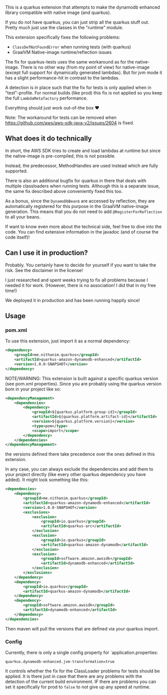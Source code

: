 This is a quarkus extension that attempts to make the dynamodb enhanced library compatible with native image (and quarkus).

If you do not have quarkus, you can just strip all the quarkus stuff out.
Pretty much just use the classes in the "runtime" module.

This extension specifically fixes the following problems:
* `ClassDefNotFoundError` when running tests (with quarkus)
* GraalVM Native-image runtime/reflection issues

The fix for quarkus-tests uses the same workaround as for the native-image.
There is no other way (from my point of view) for native-image (except full support for dynamically generated lambdas).
But for jvm mode it has a slight performance-hit in contrast to the lambdas.

A detection is in place such that the fix for tests is only applied when in "test"-profile.
For normal builds (like prod) this fix is not applied so you keep the full `LambdaMetafactory` performance.

Everything should just work out-of-the box ❤️

Note: The workaround for tests can be removed when https://github.com/aws/aws-sdk-java-v2/issues/2604 is fixed.

## What does it do technically

In short, the AWS SDK tries to create and load lambdas at runtime but since the native-image is pre-compiled, this is not possible.

Instead, the predecessor, MethodHandles are used instead which are fully supported.

There is also an additional bugfix for quarkus in there that deals with multiple classloaders when running tests. Although this is a separate issue, the same fix described above conveniently fixed this too.

As a bonus, since the `DynamoDbBean`s are accessed by reflection, they are automatically registered for this purpose in the GraalVM native-image generation.
This means that you do not need to add `@RegisterForReflection` to all your beans.

If want to know even more about the technical side, feel free to dive into the code.
You can find extensive information in the javadoc (and of course the code itself)!

## Can I use it in production?

Probably. You certainly have to decide for yourself if you want to take the risk. See the disclaimer in the license!

I just researched and spent weeks trying to fix all problems because I needed it for work. (However, there is no association! I did that in my free time!)

We deployed it in production and has been running happily since!

## Usage

### pom.xml

To use this extension, just import it as a normal dependency:
```xml
<dependency>
    <groupId>me.nithanim.quarkus</groupId>
    <artifactId>quarkus-amazon-dynamodb-enhanced</artifactId>
    <version>1.0.0-SNAPSHOT</version>
</dependency>
```

NOTE/WARNING:
This extension is built against a specific quarkus version (see pom.xml properties).
Since you are probably using the quarkus version bom in your project like so:
```xml
<dependencyManagement>
    <dependencies>
        <dependency>
            <groupId>${quarkus.platform.group-id}</groupId>
            <artifactId>${quarkus.platform.artifact-id}</artifactId>
            <version>${quarkus.platform.version}</version>
            <type>pom</type>
            <scope>import</scope>
        </dependency>
    </dependencies>
</dependencyManagement>
```
the versions defined there take precedence over the ones defined in this extension.

In any case, you can always exclude the dependencies and add them to your project directly (like every other quarkus dependency you have added).
It might look something like this:
```xml
<dependencies>
    <dependency>
        <groupId>me.nithanim.quarkus</groupId>
        <artifactId>quarkus-amazon-dynamodb-enhanced</artifactId>
        <version>1.0.0-SNAPSHOT</version>
        <exclusions>
            <exclusion>
                <groupId>io.quarkus</groupId>
                <artifactId>quarkus-arc</artifactId>
            </exclusion>
            <exclusion>
                <groupId>io.quarkus</groupId>
                <artifactId>quarkus-amazon-dynamodb</artifactId>
            </exclusion>
            <exclusion>
                <groupId>software.amazon.awssdk</groupId>
                <artifactId>dynamodb-enhanced</artifactId>
            </exclusion>
        </exclusions>
    </dependency>
    <dependency>
        <groupId>io.quarkus</groupId>
        <artifactId>quarkus-amazon-dynamodb</artifactId>
    </dependency>
    <dependency>
        <groupId>software.amazon.awssdk</groupId>
        <artifactId>dynamodb-enhanced</artifactId>
    </dependency>
</dependencies>
```
Then maven will pull the versions that are defined via your quarkus import.

### Config

Currently, there is only a single config property for `application.properties:
```properties
quarkus.dynamodb-enhanced.jvm-transformation=true
```
It controls whether the fix for the ClassLoader problems for tests should be applied.
It is there just in case that there are any problems with the detection of the current build environment.
IF there are problems you can set it specifically for prod to `false` to not give up any speed at runtime.
